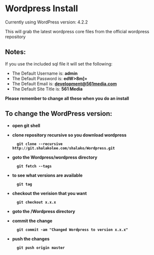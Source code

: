 Wordpress Install
=
Currently using WordPress version: 4.2.2

This will grab the latest wordpress core files from the official wordpress repository

Notes:
-

If you use the included sql file it will set the following:

- The Default Username is: <strong>admin</strong>
- The Default Password is: <strong>edW>8m]+</strong>
- The Default Email is: <strong>development@561media.com</strong>
- The Default Site Title is: <strong>561 Media</a>

Please remember to change all these when you do an install

To change the WordPress version:
-
- open git shell
- clone repository recursive so you download wordpress

        git clone --recursive http://git.shalakolee.com/shalako/Wordpress.git
   
- goto the Wordpress/wordpress directory

        git fetch --tags
   
- to see what versions are available

        git tag
    
- checkout the verision that you want

        git checkout x.x.x
    
- goto the /Wordpress directory

- commit the change

        git commit -am "Changed Wordpress to version x.x.x"
   
- push the changes

        git push origin master